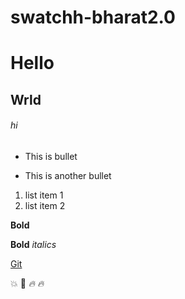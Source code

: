 # swatchh-bharat2.0
# Hello
## Wrld
###### hi
- This is bullet
* This is another bullet

1. list item 1
2. list item 2

**Bold**

__Bold__
*italics*

[Git](https://github.com)

:boom:
:frog:
*:fire:*
_:fire:_

